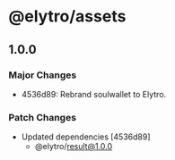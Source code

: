 # @elytro/assets

## 1.0.0

### Major Changes

- 4536d89: Rebrand soulwallet to Elytro.

### Patch Changes

- Updated dependencies [4536d89]
  - @elytro/result@1.0.0
